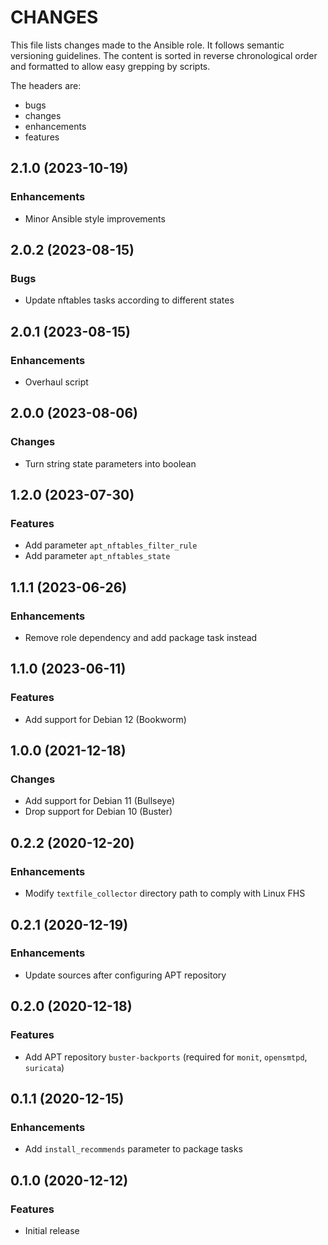 # CHANGES

This file lists changes made to the Ansible role. It follows semantic versioning
guidelines. The content is sorted in reverse chronological order and formatted
to allow easy grepping by scripts.

The headers are:
- bugs
- changes
- enhancements
- features

## 2.1.0 (2023-10-19)

### Enhancements

- Minor Ansible style improvements

## 2.0.2 (2023-08-15)

### Bugs

- Update nftables tasks according to different states

## 2.0.1 (2023-08-15)

### Enhancements

- Overhaul script

## 2.0.0 (2023-08-06)

### Changes

- Turn string state parameters into boolean

## 1.2.0 (2023-07-30)

### Features

- Add parameter `apt_nftables_filter_rule`
- Add parameter `apt_nftables_state`

## 1.1.1 (2023-06-26)

### Enhancements

- Remove role dependency and add package task instead

## 1.1.0 (2023-06-11)

### Features

- Add support for Debian 12 (Bookworm)

## 1.0.0 (2021-12-18)

### Changes

- Add support for Debian 11 (Bullseye)
- Drop support for Debian 10 (Buster)

## 0.2.2 (2020-12-20)

### Enhancements

- Modify `textfile_collector` directory path to comply with Linux FHS

## 0.2.1 (2020-12-19)

### Enhancements

- Update sources after configuring APT repository

## 0.2.0 (2020-12-18)

### Features

- Add APT repository `buster-backports` (required for `monit`, `opensmtpd`, `suricata`)

## 0.1.1 (2020-12-15)

### Enhancements

- Add `install_recommends` parameter to package tasks

## 0.1.0 (2020-12-12)

### Features

- Initial release
